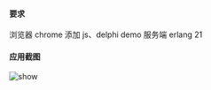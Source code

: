#### 要求 
浏览器 chrome
添加 js、delphi demo 
服务端 erlang 21
#### 应用截图
![show](https://github.com/msfm2018/Online-Service/edit/master/im.png)

